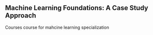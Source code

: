 ## Machine Learning Foundations: A Case Study Approach
Courses course for mahcine learning specialization
